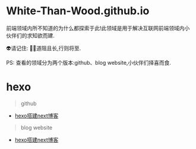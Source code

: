 # White-Than-Wood.github.io

前端领域内所不知道的为什么都探索于此!此领域是用于解决互联网前端领域内小伙伴们的求知欲而建. 

👽请记住: 💪🏻道阻且长,行则将至.

PS: 查看的领域分为两个版本:github、blog website,小伙伴们择喜而食.

# hexo

> github

* <a href='https://github.com/white-than-wood/white-than-wood.github.io/blob/main/source/_posts/2022-05-14-hexo%E6%90%AD%E5%BB%BAnext%E5%8D%9A%E5%AE%A2.md' target='_blank'>hexo搭建next博客</a>

> blog website

* <a href='https://white-than-wood.github.io/2022/05/14/hexo%E6%90%AD%E5%BB%BAnext%E5%8D%9A%E5%AE%A2/' target="_blank">hexo搭建next博客</a> 
